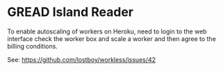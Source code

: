 GREAD Island Reader
===================

To enable autoscaling of workers on Heroku, need to login to the web interface
check the worker box and scale a worker and then agree to the billing conditions.

See: https://github.com/lostboy/workless/issues/42
